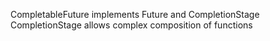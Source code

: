 CompletableFuture implements Future and CompletionStage
CompletionStage allows complex composition of functions

